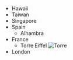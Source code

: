 * Hawaii
* Taiwan
* Singapore
* Spain
  * Alhambra
* France
  * Torre Eiffel
  ![Torre](https://media.tacdn.com/media/attractions-splice-spp-674x446/06/74/aa/fc.jpg)
* London
